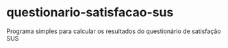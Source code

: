 # questionario-satisfacao-sus
Programa simples para calcular os resultados do questionário de satisfação SUS
